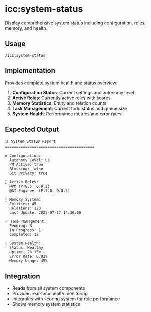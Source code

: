# icc:system-status

Display comprehensive system status including configuration, roles, memory, and health.

## Usage
```
/icc:system-status
```

## Implementation
Provides complete system health and status overview:

1. **Configuration Status**: Current settings and autonomy level
2. **Active Roles**: Currently active roles with scores
3. **Memory Statistics**: Entity and relation counts
4. **Task Management**: Current todo status and queue size
5. **System Health**: Performance metrics and error rates

## Expected Output
```
📊 System Status Report
========================================

⚙️ Configuration:
  Autonomy Level: L3
  PM Active: true
  Blocking: false
  Git Privacy: true

👥 Active Roles:
  @PM (P:8.5, Q:9.2)
  @AI-Engineer (P:7.0, Q:8.5)

🧠 Memory System:
  Entities: 45
  Relations: 120
  Last Update: 2025-07-17 14:30:00

✅ Task Management:
  Pending: 3
  In Progress: 1
  Completed: 12

💚 System Health:
  Status: Healthy
  Uptime: 2h 15m
  Error Rate: 0.02%
  Memory Usage: 45%
```

## Integration
- Reads from all system components
- Provides real-time health monitoring
- Integrates with scoring system for role performance
- Shows memory system statistics
